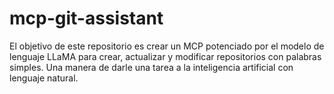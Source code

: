 # mcp-git-assistant

El objetivo de este repositorio es crear un MCP potenciado por el modelo de lenguaje LLaMA para crear, actualizar y modificar repositorios con palabras simples. Una manera de darle una tarea a la inteligencia artificial con lenguaje natural.
